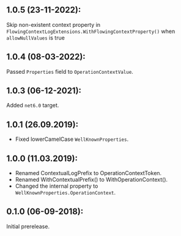 ## 1.0.5 (23-11-2022):

Skip non-existent context property in `FlowingContextLogExtensions.WithFlowingContextProperty()` when `allowNullValues` is true

## 1.0.4 (08-03-2022):

Passed `Properties` field to `OperationContextValue`.

## 1.0.3 (06-12-2021):

Added `net6.0` target.

## 1.0.1 (26.09.2019):

* Fixed lowerCamelCase `WellKnownProperties`.

## 1.0.0 (11.03.2019):

* Renamed ContextualLogPrefix to OperationContextToken.
* Renamed WithContextualPrefix() to WithOperationContext().
* Changed the internal property to `WellKnownProperties.OperationContext`.

## 0.1.0 (06-09-2018): 

Initial prerelease.
